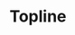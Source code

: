 ---
ee_id_show: '4500'
site: '1'
type: '5'
title: Topline
url: topline
live_url: ''
year: '2019'
venue: CC Foundation
state_country: Shanghai
pitch: Third "asset light" show. Finally got the nerve up 2 do a whole show of the
  flatware series (uuuuugh, ... took me 10 years!). Def worth the wait I think. Shanghai
  wz also great.&nbsp;
ps: ''
imgs: cc-foundation-topline-2019-XX-web-ih--AzKP.jpg,cc-foundation-topline-2019--web-ih--01Cu.jpg,cc-foundation-topline-2019-XX-web-ih--BIV4.jpg,cc-foundation-topline-2019-XX-web-ih--bp6m.jpg,cc-foundation-topline-2019-XX-web-ih--7OwE.jpg,cc-foundation-topline-2019-XX-web-ih--c8vq.jpg,cc-foundation-topline-2019-XX-web-ih--Ikej.jpg,cc-foundation-topline-2019-XX-web-ih--LnAT.jpg,cc-foundation-topline-2019-XX-web-ih--ufM8.jpg,cc-foundation-topline-2019-XX-web-ih--hxWk.jpg,cc-foundation-topline-2019-XX-web-ih--YGeY.jpg,cc-foundation-topline-2019-XX-web-ih--WY2t.jpg
things: "[4484] [2019-042-vyb] 2019-042 VYB,[4485] [2019-048-creibleworkut] 2019-048
  CREIBLEWORKUT,[4486] [2019-050-acool] 2019-050 acool,[4487] [2019-054-artney-adid]
  2019-054 artney, adid,[4488] [2019-056-ulcycle] 2019-056 ULCYCLE"
layout: shows
---